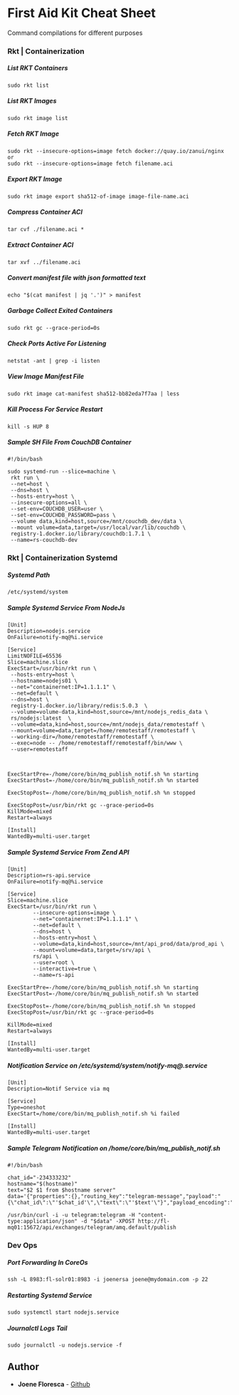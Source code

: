 # First Aid Kit Cheat Sheet

Command compilations for different purposes


### Rkt | Containerization



##### List RKT Containers
```
sudo rkt list
```

##### List RKT Images
```
sudo rkt image list
```

##### Fetch RKT Image
```
sudo rkt --insecure-options=image fetch docker://quay.io/zanui/nginx
or
sudo rkt --insecure-options=image fetch filename.aci
```

##### Export RKT Image
```
sudo rkt image export sha512-of-image image-file-name.aci
```

##### Compress Container ACI
```
tar cvf ./filename.aci *
```

##### Extract Container ACI
```
tar xvf ../filename.aci
```

##### Convert manifest file with json formatted text
```
echo "$(cat manifest | jq '.')" > manifest
```

##### Garbage Collect Exited Containers
```
sudo rkt gc --grace-period=0s
```

##### Check Ports Active For Listening
```
netstat -ant | grep -i listen
```

##### View Image Manifest File
```
sudo rkt image cat-manifest sha512-bb82eda7f7aa | less
```

##### Kill Process For Service Restart
```
kill -s HUP 8
```

##### Sample SH File From CouchDB Container
```
#!/bin/bash

sudo systemd-run --slice=machine \
 rkt run \
 --net=host \
 --dns=host \
 --hosts-entry=host \
 --insecure-options=all \
 --set-env=COUCHDB_USER=user \
 --set-env=COUCHDB_PASSWORD=pass \
 --volume data,kind=host,source=/mnt/couchdb_dev/data \
 --mount volume=data,target=/usr/local/var/lib/couchdb \
 registry-1.docker.io/library/couchdb:1.7.1 \
 --name=rs-couchdb-dev
```

### Rkt | Containerization Systemd

##### Systemd Path
```
/etc/systemd/system
```

##### Sample Systemd Service From NodeJs
```
[Unit]
Description=nodejs.service
OnFailure=notify-mq@%i.service

[Service]
LimitNOFILE=65536
Slice=machine.slice
ExecStart=/usr/bin/rkt run \
 --hosts-entry=host \
 --hostname=nodejs01 \
 --net="containernet:IP=1.1.1.1" \
 --net=default \
 --dns=host \
 registry-1.docker.io/library/redis:5.0.3  \
 --volume=volume-data,kind=host,source=/mnt/nodejs_redis_data \
 rs/nodejs:latest  \
 --volume=data,kind=host,source=/mnt/nodejs_data/remotestaff \
 --mount=volume=data,target=/home/remotestaff/remotestaff \
 --working-dir=/home/remotestaff/remotestaff \
 --exec=node -- /home/remotestaff/remotestaff/bin/www \
 --user=remotestaff



ExecStartPre=-/home/core/bin/mq_publish_notif.sh %n starting
ExecStartPost=-/home/core/bin/mq_publish_notif.sh %n started

ExecStopPost=-/home/core/bin/mq_publish_notif.sh %n stopped

ExecStopPost=/usr/bin/rkt gc --grace-period=0s
KillMode=mixed
Restart=always

[Install]
WantedBy=multi-user.target
```

##### Sample Systemd Service From Zend API
```
[Unit]
Description=rs-api.service
OnFailure=notify-mq@%i.service

[Service]
Slice=machine.slice
ExecStart=/usr/bin/rkt run \
        --insecure-options=image \
        --net="containernet:IP=1.1.1.1" \
        --net=default \
        --dns=host \
        --hosts-entry=host \
        --volume=data,kind=host,source=/mnt/api_prod/data/prod_api \
        --mount=volume=data,target=/srv/api \
        rs/api \
        --user=root \
        --interactive=true \
        --name=rs-api

ExecStartPre=-/home/core/bin/mq_publish_notif.sh %n starting
ExecStartPost=-/home/core/bin/mq_publish_notif.sh %n started

ExecStopPost=-/home/core/bin/mq_publish_notif.sh %n stopped
ExecStopPost=/usr/bin/rkt gc --grace-period=0s

KillMode=mixed
Restart=always

[Install]
WantedBy=multi-user.target
```

##### Notification Service on /etc/systemd/system/notify-mq@.service
```
[Unit]
Description=Notif Service via mq

[Service]
Type=oneshot
ExecStart=/home/core/bin/mq_publish_notif.sh %i failed

[Install]
WantedBy=multi-user.target
```

##### Sample Telegram Notification on /home/core/bin/mq_publish_notif.sh
```
#!/bin/bash

chat_id="-234333232"
hostname="$(hostname)"
text="$2 $1 from $hostname server"
data='{"properties":{},"routing_key":"telegram-message","payload":"{\"chat_id\":\"'$chat_id'\",\"text\":\"'$text'\"}","payload_encoding":"string"}'

/usr/bin/curl -i -u telegram:telegram -H "content-type:application/json" -d "$data" -XPOST http://fl-mq01:15672/api/exchanges/telegram/amq.default/publish
```

### Dev Ops

##### Port Forwarding In CoreOs
```
ssh -L 8983:fl-solr01:8983 -i joenersa joene@mydomain.com -p 22
```

##### Restarting Systemd Service
```
sudo systemctl start nodejs.service
```

##### Journalctl Logs Tail
```
sudo journalctl -u nodejs.service -f
```

## Author

* **Joene Floresca** - [Github](https://github.com/joenefloresca)
